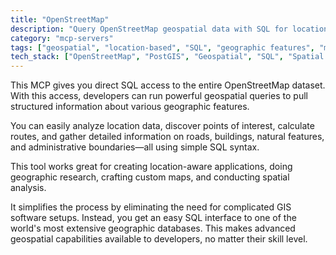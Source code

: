 ```yaml
---
title: "OpenStreetMap"
description: "Query OpenStreetMap geospatial data with SQL for location-based analysis and geographic feature extraction from the complete OSM dataset."
category: "mcp-servers"
tags: ["geospatial", "location-based", "SQL", "geographic features", "mapping"]
tech_stack: ["OpenStreetMap", "PostGIS", "Geospatial", "SQL", "Spatial Databases"]
---
```


This MCP gives you direct SQL access to the entire OpenStreetMap dataset. With this access, developers can run powerful geospatial queries to pull structured information about various geographic features.

You can easily analyze location data, discover points of interest, calculate routes, and gather detailed information on roads, buildings, natural features, and administrative boundaries—all using simple SQL syntax.

This tool works great for creating location-aware applications, doing geographic research, crafting custom maps, and conducting spatial analysis. 

It simplifies the process by eliminating the need for complicated GIS software setups. Instead, you get an easy SQL interface to one of the world's most extensive geographic databases. This makes advanced geospatial capabilities available to developers, no matter their skill level.